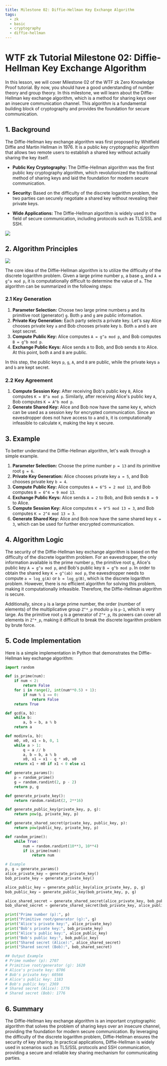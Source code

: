 ```yaml
---
title: Milestone 02: Diffie-Hellman Key Exchange Algorithm
tags:
  - zk
  - basic
  - cryptography
  - diffie-hellman
---
```


# WTF zk Tutorial Milestone 02: Diffie-Hellman Key Exchange Algorithm

In this lesson, we will cover Milestone 02 of the WTF zk Zero Knowledge Proof tutorial. By now, you should have a good understanding of number theory and group theory. In this milestone, we will learn about the Diffie-Hellman key exchange algorithm, which is a method for sharing keys over an insecure communication channel. This algorithm is a fundamental building block of cryptography and provides the foundation for secure communication.

## 1. Background

The Diffie-Hellman key exchange algorithm was first proposed by Whitfield Diffie and Martin Hellman in 1976. It is a public key cryptographic algorithm that allows two remote users to establish a shared key without actually sharing the key itself.

- **Public Key Cryptography:** The Diffie-Hellman algorithm was the first public key cryptography algorithm, which revolutionized the traditional method of sharing keys and laid the foundation for modern secure communication.

- **Security:** Based on the difficulty of the discrete logarithm problem, the two parties can securely negotiate a shared key without revealing their private keys.

- **Wide Applications:** The Diffie-Hellman algorithm is widely used in the field of secure communication, including protocols such as TLS/SSL and SSH.

![](./img/MS02-1.png)

## 2. Algorithm Principles

![](./img/MS02-2.png)

The core idea of the Diffie-Hellman algorithm is to utilize the difficulty of the discrete logarithm problem. Given a large prime number `p`, a base `g`, and `A ≡ g^a mod p`, it is computationally difficult to determine the value of `a`. The algorithm can be summarized in the following steps:

### 2.1 Key Generation

1. **Parameter Selection:** Choose two large prime numbers `p` and its primitive root (generator) `g`. Both `p` and `g` are public information.
2. **Private Key Generation:** Each party selects a private key. Let's say Alice chooses private key `a` and Bob chooses private key `b`. Both `a` and `b` are kept secret.
3. **Compute Public Key:** Alice computes `A = g^a mod p`, and Bob computes `B = g^b mod p`.
4. **Exchange Public Keys:** Alice sends `A` to Bob, and Bob sends `B` to Alice. At this point, both `A` and `B` are public.

In this step, the public keys `p`, `g`, `A`, and `B` are public, while the private keys `a` and `b` are kept secret.

### 2.2 Key Agreement

1. **Compute Session Key:** After receiving Bob's public key `B`, Alice computes `K = B^a mod p`. Similarly, after receiving Alice's public key `A`, Bob computes `K = A^b mod p`.
2. **Generate Shared Key:** Alice and Bob now have the same key `K`, which can be used as a session key for encrypted communication. Since an eavesdropper does not have access to `a` and `b`, it is computationally infeasible to calculate `K`, making the key `K` secure.

## 3. Example

To better understand the Diffie-Hellman algorithm, let's walk through a simple example.

1. **Parameter Selection:** Choose the prime number `p = 13` and its primitive root `g = 6`.
2. **Private Key Generation:** Alice chooses private key `a = 5`, and Bob chooses private key `b = 4`.
3. **Compute Public Key:** Alice computes `A = 6^5 = 2 mod 13`, and Bob computes `B = 6^4 = 9 mod 13`.
4. **Exchange Public Keys:** Alice sends `A = 2` to Bob, and Bob sends `B = 9` to Alice.
5. **Compute Session Key:** Alice computes `K = 9^5 mod 13 = 3`, and Bob computes `K = 2^4 mod 13 = 3`.
6. **Generate Shared Key:** Alice and Bob now have the same shared key `K = 3`, which can be used for further encrypted communication.

## 4. Algorithm Logic

The security of the Diffie-Hellman key exchange algorithm is based on the difficulty of the discrete logarithm problem. For an eavesdropper, the only information available is the prime number `p`, the primitive root `g`, Alice's public key `A = g^a mod p`, and Bob's public key `B = g^b mod p`. In order to obtain the shared key `K = g^(ab) mod p`, the eavesdropper needs to compute `a = log_g(A)` or `b = log_g(B)`, which is the discrete logarithm problem. However, there is no efficient algorithm for solving this problem, making it computationally infeasible. Therefore, the Diffie-Hellman algorithm is secure.

Additionally, since `p` is a large prime number, the order (number of elements) of the multiplicative group `Z^*_p` modulo `p` is `p-1`, which is very large. As the primitive root `g` is a generator of `Z^*_p`, its powers can cover all elements in `Z^*_p`, making it difficult to break the discrete logarithm problem by brute force.

## 5. Code Implementation

Here is a simple implementation in Python that demonstrates the Diffie-Hellman key exchange algorithm:

```python
import random

def is_prime(num):
    if num < 2:
        return False
    for i in range(2, int(num**0.5) + 1):
        if num % i == 0:
            return False
    return True

def gcd(a, b):
    while b:
        a, b = b, a % b
    return a

def modinv(a, b):
    m0, x0, x1 = b, 0, 1
    while a > 1:
        q = a // b
        a, b = b, a % b
        x0, x1 = x1 - q * x0, x0
    return x1 + m0 if x1 < 0 else x1

def generate_params():
    p = random_prime()
    g = random.randint(2, p - 2)
    return p, g

def generate_private_key():
    return random.randint(2, 2**16)

def generate_public_key(private_key, p, g):
    return pow(g, private_key, p)

def generate_shared_secret(private_key, public_key, p):
    return pow(public_key, private_key, p)

def random_prime():
    while True:
        num = random.randint(10**3, 10**4)
        if is_prime(num):
            return num

# Example
p, g = generate_params()
alice_private_key = generate_private_key()
bob_private_key = generate_private_key()

alice_public_key = generate_public_key(alice_private_key, p, g)
bob_public_key = generate_public_key(bob_private_key, p, g)

alice_shared_secret = generate_shared_secret(alice_private_key, bob_public_key, p)
bob_shared_secret = generate_shared_secret(bob_private_key, alice_public_key, p)

print("Prime number (p):", p)
print("Primitive root/generator (g):", g)
print("Alice's private key:", alice_private_key)
print("Bob's private key:", bob_private_key)
print("Alice's public key:", alice_public_key)
print("Bob's public key:", bob_public_key)
print("Shared secret (Alice):", alice_shared_secret)
print("Shared secret (Bob):", bob_shared_secret)

## Output Example
# Prime number (p): 2707
# Primitive root/generator (g): 1620
# Alice's private key: 8706
# Bob's private key: 60566
# Alice's public key: 1183
# Bob's public key: 2369
# Shared secret (Alice): 1776
# Shared secret (Bob): 1776
```

## 6. Summary

The Diffie-Hellman key exchange algorithm is an important cryptographic algorithm that solves the problem of sharing keys over an insecure channel, providing the foundation for modern secure communication. By leveraging the difficulty of the discrete logarithm problem, Diffie-Hellman ensures the security of key sharing. In practical applications, Diffie-Hellman is widely used in scenarios such as TLS/SSL protocols and SSH communication, providing a secure and reliable key sharing mechanism for communicating parties.